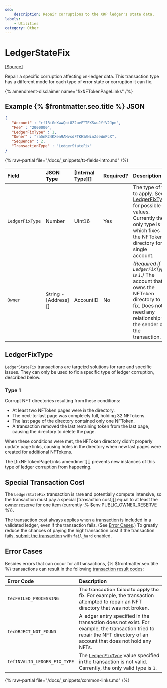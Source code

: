```yaml
---
seo:
    description: Repair corruptions to the XRP ledger's state data.
labels:
    - Utilities
category: Other
---
```

# LedgerStateFix
[[Source]](https://github.com/XRPLF/rippled/blob/master/src/xrpld/app/tx/detail/LedgerStateFix.cpp "Source")

Repair a specific corruption affecting on-ledger data. This transaction type has a different mode for each type of error state or corruption it can fix.

{% amendment-disclaimer name="fixNFTokenPageLinks" /%}


## Example {% $frontmatter.seo.title %} JSON

```json
{
   "Account" : "rf1BiGeXwwQoi8Z2ueFYTEXSwuJYfV2Jpn",
   "Fee" : "2000000",
   "LedgerFixType" : 1,
   "Owner" : "ra5nK24KXen9AHvsdFTKHSANinZseWnPcX",
   "Sequence" : 2,
   "TransactionType" : "LedgerStateFix"
}
```

{% raw-partial file="/docs/_snippets/tx-fields-intro.md" /%}

| Field           | JSON Type            | [Internal Type][] | Required? | Description |
|:----------------|:---------------------|:------------------|:----------|:------------|
| `LedgerFixType` | Number               | UInt16            | Yes       | The type of fix to apply. See [LedgerFixType](#ledgerfixtype) for possible values. Currently the only type is `1`, which fixes the NFToken directory for a single account. |
| `Owner`         | String - [Address][] | AccountID         | No        | _(Required if `LedgerFixType` is `1`.)_ The account that owns the NFToken directory to fix. Does not need any relationship to the sender of the transaction. |


## LedgerFixType

`LedgerStateFix` transactions are targeted solutions for rare and specific issues. They can only be used to fix a specific type of ledger corruption, described below.

### Type 1

Corrupt NFT directories resulting from these conditions:

- At least two NFToken pages were in the directory.
- The next-to-last page was completely full, holding 32 NFTokens.
- The last page of the directory contained only one NFToken.
- A transaction removed the last remaining token from the last page, causing the directory to delete the page.

When these conditions were met, the NFToken directory didn't properly update page links, causing holes in the directory when new last pages were created for additional NFTokens.

The [fixNFTokenPageLinks amendment][] prevents new instances of this type of ledger corruption from happening.


## Special Transaction Cost

The `LedgerStateFix` transaction is rare and potentially compute intensive, so the transaction must pay a special [transaction cost][] equal to at least the [owner reserve](../../../../concepts/accounts/reserves.md) for one item (currently {% $env.PUBLIC_OWNER_RESERVE %}).

The transaction cost always applies when a transaction is included in a validated ledger, even if the transaction fails. (See [Error Cases](#error-cases).) To greatly reduce the chances of paying the high transaction cost if the transaction fails, [submit the transaction](../../../http-websocket-apis/public-api-methods/transaction-methods/submit.md) with `fail_hard` enabled.


## Error Cases

Besides errors that can occur for all transactions, {% $frontmatter.seo.title %} transactions can result in the following [transaction result codes](../transaction-results/index.md):

| Error Code                   | Description |
|:-----------------------------|:------------|
| `tecFAILED_PROCESSING`       | The transaction failed to apply the fix. For example, the transaction attempted to repair an NFT directory that was not broken. |
| `tecOBJECT_NOT_FOUND`        | A ledger entry specified in the transaction does not exist. For example, the transaction tried to repair the NFT directory of an account that does not hold any NFTs. |
| `tefINVALID_LEDGER_FIX_TYPE` | The [`LedgerFixType`](#ledgerfixtype) value specified in the transaction is not valid. Currently, the only valid type is `1`. |

{% raw-partial file="/docs/_snippets/common-links.md" /%}
